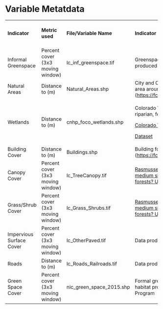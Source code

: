 Variable Metatdata
================

<table style="width:99%;">
<colgroup>
<col style="width: 7%" />
<col style="width: 9%" />
<col style="width: 7%" />
<col style="width: 56%" />
<col style="width: 8%" />
<col style="width: 9%" />
</colgroup>
<tbody>
<tr>
<td><strong>Indicator</strong></td>
<td><strong>Metric used</strong></td>
<td><strong>File/Variable Name</strong></td>
<td><strong>Indicator Description or Citation (access link if
available)</strong></td>
<td><strong>Time frame / last updated</strong></td>
<td><strong>Spatial resolution (if raster)</strong></td>
</tr>
<tr>
<td>Informal Greenspace</td>
<td>Percent cover (3x3 moving window)</td>
<td>lc_inf_greenspace.tif</td>
<td>Greenspace that is not formally owned or managed. Data produced by
Co-PI <a href="https://sites.warnercnr.colostate.edu/sbombaci/">Sara
Bombaci’s</a> lab group.</td>
<td>2024</td>
<td>Shapefile</td>
</tr>
<tr>
<td>Natural Areas</td>
<td>Distance to (m)</td>
<td>Natural_Areas.shp</td>
<td>City and County owned and/or managed Natural Areas for the area
around Fort Collins (<a
href="https://fcgov.hub.arcgis.com/datasets/natural-areas/explore"
class="uri">https://fcgov.hub.arcgis.com/datasets/natural-areas/explore</a>)</td>
<td>2025</td>
<td>Shapefile</td>
</tr>
<tr>
<td>Wetlands</td>
<td>Distance to (m)</td>
<td>cnhp_foco_wetlands.shp</td>
<td><p>Colorado Wetlands Inventory Mapping Tool. Includes wetland,
riparian, fen and playa mapping.</p>
<p><a
href="https://csurams.maps.arcgis.com/apps/webappviewer/index.html?id=a8e43760cb934a5084e89e46922580cc">Colorado
Wetland Inventory</a></p>
<p><a
href="https://cnhp.colostate.edu/arcgis/rest/services/Wetland_Inv/Wetlands/MapServer">Dataset</a></p></td>
<td>2009</td>
<td>Shapefile</td>
</tr>
<tr>
<td>Building Cover</td>
<td>Distance to (m)</td>
<td>Buildings.shp</td>
<td>Building footprints for the City of Fort Collins (<a
href="https://fcgov.hub.arcgis.com/datasets/fcgov"
class="uri">https://fcgov.hub.arcgis.com/datasets/fcgov</a>::buildings/about)</td>
<td>2025</td>
<td>Shapefile</td>
</tr>
<tr>
<td>Canopy Cover</td>
<td>Percent cover (3x3 moving window)</td>
<td>lc_TreeCanopy.tif</td>
<td><a
href="https://link.springer.com/article/10.1007/s11252-022-01203-0">Rasmussen
S, Tinkam W, and McHale MR. 2022. What can a medium sized semi-arid city
teach us about human-made forests? Urban Ecosystems (2022).</a></td>
<td>2016</td>
<td>1m</td>
</tr>
<tr>
<td>Grass/Shrub Cover</td>
<td>Percent cover (3x3 moving window)</td>
<td>lc_Grass_Shrubs.tif</td>
<td><a
href="https://link.springer.com/article/10.1007/s11252-022-01203-0">Rasmussen
S, Tinkam W, and McHale MR. 2022. What can a medium sized semi-arid city
teach us about human-made forests? Urban Ecosystems (2022)</a>.</td>
<td>2016</td>
<td>1m</td>
</tr>
<tr>
<td>Impervious Surface Cover</td>
<td>Percent cover (3x3 moving window)</td>
<td>lc_OtherPaved.tif</td>
<td>Data produced by Co-PI <a
href="https://sites.warnercnr.colostate.edu/sbombaci/">Sara
Bombaci’s</a> lab group.</td>
<td>2024</td>
<td>1m</td>
</tr>
<tr>
<td>Roads</td>
<td>Distance to (m)</td>
<td>lc_Roads_Railroads.tif</td>
<td>Data produced by Co-PI <a
href="https://sites.warnercnr.colostate.edu/sbombaci/">Sara
Bombaci’s</a> lab group.</td>
<td>2024</td>
<td>1m</td>
</tr>
<tr>
<td>Green Space Cover</td>
<td>Percent cover (3x3 moving window)</td>
<td>nic_green_space_2015.shp</td>
<td>Formal greenspace, inclusive of natural areas and natural habitat
provided by the City of Fort Collins Nature in the City Program</td>
<td>2015</td>
<td>Shapefile</td>
</tr>
</tbody>
</table>
